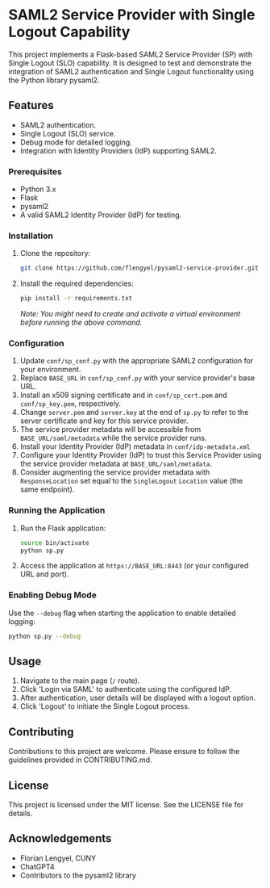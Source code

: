 # SAML2 Service Provider with Single Logout Capability

This project implements a Flask-based SAML2 Service Provider (SP) with Single Logout (SLO) capability. It is designed to test and demonstrate the integration of SAML2 authentication and Single Logout functionality using the Python library pysaml2.

## Features

- SAML2 authentication.
- Single Logout (SLO) service.
- Debug mode for detailed logging.
- Integration with Identity Providers (IdP) supporting SAML2.

### Prerequisites

- Python 3.x
- Flask
- pysaml2
- A valid SAML2 Identity Provider (IdP) for testing.

### Installation

1. Clone the repository:

   ```bash
   git clone https://github.com/flengyel/pysaml2-service-provider.git
   ```

2. Install the required dependencies:

   ```bash
   pip install -r requirements.txt
   ```

   *Note: You might need to create and activate a virtual environment before running the above command.*

### Configuration

1. Update `conf/sp_conf.py` with the appropriate SAML2 configuration for your environment.
2. Replace `BASE_URL` in `conf/sp_conf.py` with your service provider's base URL.
3. Install an x509 signing certificate and in `conf/sp_cert.pem` and `conf/sp_key.pem`, respectively.
4. Change `server.pem` and `server.key` at the end of `sp.py` to refer to the server certificate and key for this service provider.
5. The service provider metadata will be accessible from `BASE_URL/saml/metadata` while the service provider runs.
6. Install your Identity Provider (IdP) metadata in `conf/idp-metadata.xml`
7. Configure your Identity Provider (IdP) to trust this Service Provider using the service provider metadata at `BASE_URL/saml/metadata`.
8. Consider augmenting the service provider metadata with `ResponseLocation` set equal to the `SingleLogout` `Location` value (the same endpoint).

### Running the Application

1. Run the Flask application:

   ```bash
   source bin/activate
   python sp.py
   ```

2. Access the application at `https://BASE_URL:8443` (or your configured URL and port).

### Enabling Debug Mode

Use the `--debug` flag when starting the application to enable detailed logging:

```bash
python sp.py --debug
```

## Usage

1. Navigate to the main page (`/` route).
2. Click 'Login via SAML' to authenticate using the configured IdP.
3. After authentication, user details will be displayed with a logout option.
4. Click 'Logout' to initiate the Single Logout process.

## Contributing

Contributions to this project are welcome. Please ensure to follow the guidelines provided in CONTRIBUTING.md.

## License

This project is licensed under the MIT license. See the LICENSE file for details.

## Acknowledgements

- Florian Lengyel, CUNY
- ChatGPT4
- Contributors to the pysaml2 library
